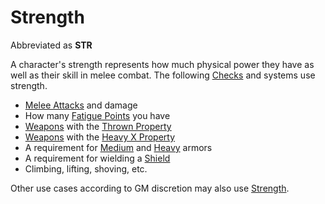 # Strength

Abbreviated as **STR**

A character's strength represents how much physical power they have as well as their skill in melee combat. The following [Checks](../../Game%20Procedures/Check.md) and systems use strength.

- [Melee Attacks](../../Game%20Procedures/Melee%20Attack.md) and damage
- How many [Fatigue Points](../Derived%20Statistics/Fatigue%20Points.md) you have
- [Weapons](../../Items/Weapons.md) with the [Thrown Property](../../Items/Individual%20Item%20Cards/Weapons/Weapon%20Properties/Thrown%20Property.md)
- [Weapons](../../Items/Weapons.md) with the [Heavy X Property](../../Items/Individual%20Item%20Cards/Weapons/Weapon%20Properties/Heavy%20X%20Property.md)
- A requirement for [Medium](../../Items/Individual%20Item%20Cards/Armors/Armor%20Properties/Medium%20Armor%20Property.md) and [Heavy](../../Items/Individual%20Item%20Cards/Armors/Armor%20Properties/Heavy%20Armor%20Property.md) armors
- A requirement for wielding a [Shield](../../Items/Individual%20Item%20Cards/Armors/Armor%20Properties/Shield%20X%20Property.md)
- Climbing, lifting, shoving, etc.

Other use cases according to GM discretion may also use [Strength](Strength.md).
